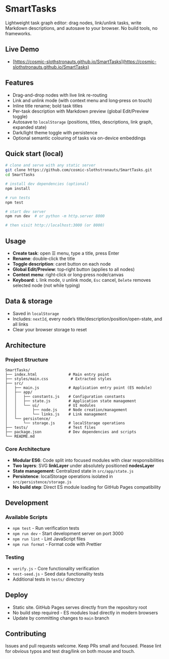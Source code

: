 # SmartTasks

Lightweight task graph editor: drag nodes, link/unlink tasks, write Markdown descriptions, and autosave to your browser. No build tools, no frameworks.

## Live Demo

* [https://cosmic-slothstronauts.github.io/SmartTasks](https://cosmic-slothstronauts.github.io/SmartTasks)

## Features

* Drag-and-drop nodes with live link re-routing
* Link and unlink mode (with context menu and long‑press on touch)
* Inline title rename; bold task titles
* Per-task description with Markdown preview (global Edit/Preview toggle)
* Autosave to `localStorage` (positions, titles, descriptions, link graph, expanded state)
* Dark/light theme toggle with persistence
* Optional semantic colouring of tasks via on-device embeddings

## Quick start (local)

```bash
# clone and serve with any static server
git clone https://github.com/cosmic-slothstronauts/SmartTasks.git
cd SmartTasks

# install dev dependencies (optional)
npm install

# run tests
npm test

# start dev server
npm run dev  # or python -m http.server 8000

# then visit http://localhost:3000 (or 8000)
```

## Usage

* **Create task**: open ☰ menu, type a title, press Enter
* **Rename**: double‑click the title
* **Toggle description**: caret button on each node
* **Global Edit/Preview**: top‑right button (applies to all nodes)
* **Context menu**: right‑click or long‑press node/canvas
* **Keyboard**: `L` link mode, `U` unlink mode, `Esc` cancel, `Delete` removes selected node (not while typing)

## Data & storage

* Saved in `localStorage`
* Includes: `nextId`, every node’s title/description/position/open-state, and all links
* Clear your browser storage to reset

## Architecture

### Project Structure
```
SmartTasks/
├── index.html              # Main entry point
├── styles/main.css          # Extracted styles
├── src/
│   ├── main.js             # Application entry point (ES module)
│   ├── app/
│   │   ├── constants.js    # Configuration constants
│   │   ├── state.js        # Application state management
│   │   └── ui/             # UI modules
│   │       ├── node.js     # Node creation/management
│   │       └── links.js    # Link management
│   └── persistence/
│       └── storage.js      # localStorage operations
├── tests/                  # Test files
├── package.json            # Dev dependencies and scripts
└── README.md
```

### Core Architecture
* **Modular ES6**: Code split into focused modules with clear responsibilities
* **Two layers**: SVG **linkLayer** under absolutely positioned **nodesLayer**
* **State management**: Centralized state in `src/app/state.js`
* **Persistence**: localStorage operations isolated in `src/persistence/storage.js`
* **No build step**: Direct ES module loading for GitHub Pages compatibility

## Development

### Available Scripts
- `npm test` - Run verification tests
- `npm run dev` - Start development server on port 3000
- `npm run lint` - Lint JavaScript files
- `npm run format` - Format code with Prettier

### Testing
- `verify.js` - Core functionality verification
- `test-seed.js` - Seed data functionality tests
- Additional tests in `tests/` directory

## Deploy

* Static site. GitHub Pages serves directly from the repository root
* No build step required - ES modules load directly in modern browsers
* Update by committing changes to `main` branch

## Contributing

Issues and pull requests welcome. Keep PRs small and focused. Please lint for obvious typos and test drag/link on both mouse and touch.

